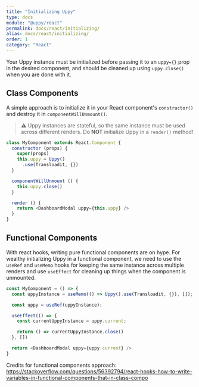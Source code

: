 ```yaml
---
title: "Initializing Uppy"
type: docs
module: "@uppy/react"
permalink: docs/react/initializing/
alias: docs/react/initializing/
order: 1
category: "React"
---
```


Your Uppy instance must be initialized before passing it to an `uppy={}` prop in the desired component,
and should be cleaned up using `uppy.close()` when you are done with it.

## Class Components

A simple approach is to initialize it in your React component's `constructor()` and destroy it in `componentWillUnmount()`.

> ⚠ Uppy instances are stateful, so the same instance must be used across different renders.
> Do **NOT** initialize Uppy in a `render()` method!

```js
class MyComponent extends React.Component {
  constructor (props) {
    super(props)
    this.uppy = Uppy()
      .use(Transloadit, {})
  }

  componentWillUnmount () {
    this.uppy.close()
  }

  render () {
    return <DashboardModal uppy={this.uppy} />
  }
}
```

## Functional Components

With react hooks, writing pure functional components are on hype. For wealthy initializing Uppy in a functional component, we need to use the `useRef` and `useMemo` hooks for keeping the same instance across multiple renders and use `useEffect` for cleaning up things when the component is unmounted.

```js
const MyComponent = () => {
  const uppyInstance = useMemo(() => Uppy().use(Transloadit, {}), []);

  const uppy = useRef(uppyInstance);

  useEffect(() => {
    const currentUppyInstance = uppy.current;

    return () => currentUppyInstance.close()
  }, [])

  return <DashboardModal uppy={uppy.current} />
}
```

Credits for functional components approach: https://stackoverflow.com/questions/56392794/react-hooks-how-to-write-variables-in-functional-components-that-in-class-compo
